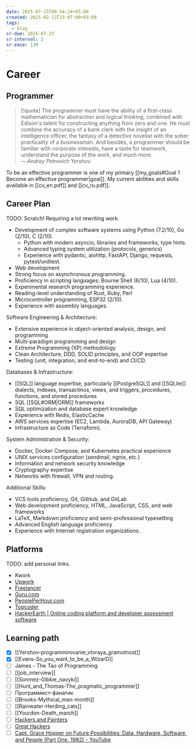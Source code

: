 ```yaml
---
date: 2025-07-15T08:54:24+03:00
created: 2025-02-13T23:07:00+03:00
tags:
  - blog
sr-due: 2025-07-23
sr-interval: 2
sr-ease: 130
---
```


# Career

## Programmer

> [!quote] 
  The programmer must have the ability of a first-class mathematician for
  abstraction and logical thinking, combined with Edison's talent for
  constructing anything from zero and one. He must combine the accuracy of a
  bank clerk with the insight of an intelligence officer, the fantasy of a
  detective novelist with the sober practicality of a businessman. And besides, a programmer should be familiar with corporate interests, have a taste for teamwork, understand the purpose of the work, and much more.\
> — <cite>Andrey Petrovich Yershov</cite>

To be an effective programmer is one of my primary [[my_goals#Goal 1 Become an effective programmer|goal]]. My current abilities and skills available in [[cv_en.pdf]] and [[cv_ru.pdf]].

## Career Plan

TODO: Scratch! Requiring a lot rewriting work.

- Development of complex software systems using Python (7.2/10), Go (2/10), C (2/10).
	- Python with modern asyncio, libraries and frameworks, type hints.
	- Advanced typing system utilization (protocols, generics)
	- Experience with pydantic, aiohttp, FastAPI, Django, requests, pytest/unittest.
- Web development
- Strong focus on asynchronous programming.
- Proficiency in scripting languages: Bourne Shell (6/10), Lua (4/10).
- Experimental research programming experience.
- Reading-level understanding of Rust, Ruby, Perl
- Microcontroller programming, ESP32 (2/10).
- Experience with assembly languages.

Software Engineering & Architecture:

- Extensive experience in object-oriented analysis, design, and programming
- Multi-paradigm programming and design
- Extreme Programming (XP) methodology
- Clean Architecture, DDD, SOLID principles, and OOP expertise
- Testing (unit, integration, and end-to-end) and CI/CD.

Databases & Infrastructure:

- [[SQL]] language expertise, particularly [[PostgreSQL]] and [[SQLite]]
  dialects, indexes, transactinos, views, and triggers, procedures, functions,
  and stored procedures
- SQL [[SQL#ORM|ORM]] frameworks
- SQL optimization and database expert knowledge
- Experience with Redis, ElasticCache
- AWS services expertise (EC2, Lambda, AuroraDB, API Gateway)
- Infrastructure as Code (Terraform).

System Administration & Security:

- Docker, Docker Compose, and Kubernetes practical experience
- UNIX services configuration (sendmail, ngnix, etc.)
- Information and network security knowledge
- Cryptography expertise
- Networks with firewall, VPN and routing.

Additional Skills:

- VCS tools proficiency, Git, GitHub, and GitLab
- Web development proficiency, HTML, JavaScript, CSS, and web frameworks
- LaTeX, Markdown proficiency and semi-professional typesetting
- Advanced English language proficiency
- Experience with Internet registration organizations.

## Platforms

TODO: add personal links.

- Kwork
- [Upwork](https://www.upwork.com/)
- [Freelancer](https://www.freelancer.com/)
- [Guru.com](https://www.guru.com/)
- [PeoplePerHour.com](https://www.peopleperhour.com/)
- [Topcoder](https://www.topcoder.com/)
- [HackerEarth | Online coding platform and developer assessment software](https://www.hackerearth.com/)

## Learning path

- [x] [[Yershov-programmirovanie_vtoraya_gramotnost]]
- [x] [[Evans-So_you_want_to_be_a_WizarD]]
- [ ] James - The Tao of Programming
- [ ] [[job_interview]]
- [ ] [[Sonmez-Gibkie_navyki]]
- [ ] [[Hunt_and_Thomas-The_pragmatic_programmer]]
- [ ] Программист-фанатик
- [ ] [[Brooks-Mythical_man-month]]
- [ ] [[Rainwater-Herding_cats]]
- [ ] [[Yourdon-Death_march]]
- [ ] [Hackers and Painters](https://paulgraham.com/hp.html)
- [ ] [Great Hackers](https://paulgraham.com/gh.html)
- [ ] [Capt. Grace Hopper on Future Possibilities: Data, Hardware, Software, and People (Part One, 1982) - YouTube](https://www.youtube.com/watch?v=si9iqF5uTFk)
